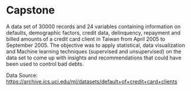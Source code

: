 # Capstone
A data set of 30000 records and 24 variables containing information on defaults, demographic factors, credit data, delinquency, repayment and billed amounts of a credit card client in Taiwan from April 2005 to September 2005. The objective was to apply statistical, data visualization and Machine learning techniques (supervised and unsupervised) on the data set to come up with insights and recommendations that could have been used to control bad debts.

Data Source: https://archive.ics.uci.edu/ml/datasets/default+of+credit+card+clients
